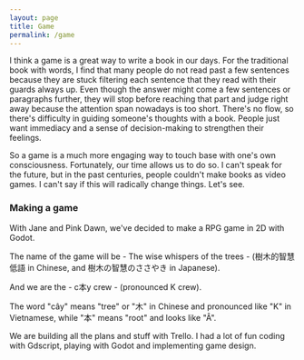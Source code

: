 ```yaml
---
layout: page
title: Game
permalink: /game
---
```


I think a game is a great way to write a book in our days. For the traditional book with words, I find that many people do not read past a few sentences because they are stuck filtering each sentence that they read with their guards always up. Even though the answer might come a few sentences or paragraphs further, they will stop before reaching that part and judge right away because the attention span nowadays is too short. There's no flow, so there's difficulty in guiding someone's thoughts with a book. People just want immediacy and a sense of decision-making to strengthen their feelings.

So a game is a much more engaging way to touch base with one's own consciousness. Fortunately, our time allows us to do so. I can't speak for the future, but in the past centuries, people couldn't make books as video games. I can't say if this will radically change things. Let's see.

### Making a game

With Jane and Pink Dawn, we've decided to make a RPG game in 2D with Godot.  

The name of the game will be - The wise whispers of the trees - (樹木的智慧低語 in Chinese, and 樹木の智慧のささやき in Japanese).  

And we are the - c本y crew - (pronounced K crew).  

The word "cây" means "tree" or "木" in Chinese and pronounced like "K" in Vietnamese, while "本" means "root" and looks like "Â".

We are building all the plans and stuff with Trello. I had a lot of fun coding with Gdscript, playing with Godot and implementing game design.